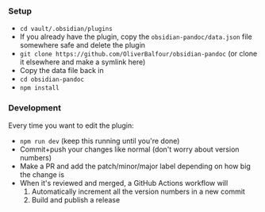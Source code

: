 
### Setup

* `cd vault/.obsidian/plugins`
* If you already have the plugin, copy the `obsidian-pandoc/data.json` file somewhere safe and delete the plugin
* `git clone https://github.com/OliverBalfour/obsidian-pandoc` (or clone it elsewhere and make a symlink here)
* Copy the data file back in
* `cd obsidian-pandoc`
* `npm install`

### Development

Every time you want to edit the plugin:
* `npm run dev` (keep this running until you're done)
* Commit+push your changes like normal (don't worry about version numbers)
* Make a PR and add the patch/minor/major label depending on how big the change is
* When it's reviewed and merged, a GitHub Actions workflow will
  1. Automatically increment all the version numbers in a new commit
  2. Build and publish a release
